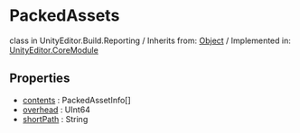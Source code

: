 # PackedAssets
class in UnityEditor.Build.Reporting
 / Inherits from: <a href="https://docs.unity3d.com/6000.0/Documentation/ScriptReference/Object.html">Object</a> / Implemented in: <a href="https://docs.unity3d.com/6000.0/Documentation/ScriptReference/UnityEditor.CoreModule.html">UnityEditor.CoreModule</a>
## Properties
- <a href="https://docs.unity3d.com/6000.0/Documentation/ScriptReference/PackedAssets-contents.html">contents</a> : PackedAssetInfo[]
- <a href="https://docs.unity3d.com/6000.0/Documentation/ScriptReference/PackedAssets-overhead.html">overhead</a> : UInt64
- <a href="https://docs.unity3d.com/6000.0/Documentation/ScriptReference/PackedAssets-shortPath.html">shortPath</a> : String
